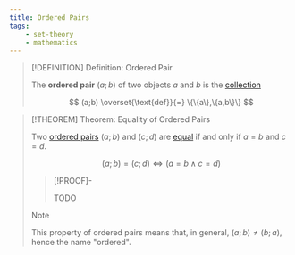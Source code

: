 ```yaml
---
title: Ordered Pairs
tags:
    - set-theory
    - mathematics
---
```



>[!DEFINITION] Definition: Ordered Pair
>
>The **ordered pair** $(a;b)$ of two objects $a$ and $b$ is the [collection](Collections/Collections.md)
>
>$$
>(a;b) \overset{\text{def}}{=} \{\{a\},\{a,b\}\}
>$$
>

>[!THEOREM] Theorem: Equality of Ordered Pairs
>
>Two [ordered pairs](Ordered%20Pairs.md) $(a;b)$ and $(c;d)$ are [equal](Sets.md#equality) if and only if $a = b$ and $c = d$.
>
>$$
>(a;b) = (c;d) \iff (a = b \land c=d)
>$$
>
>>[!PROOF]-
>>
>>TODO
>>
>
>>[!NOTE]
>>
>>This property of ordered pairs means that, in general, $(a;b) \ne (b;a)$, hence the name "ordered".
>>
>
